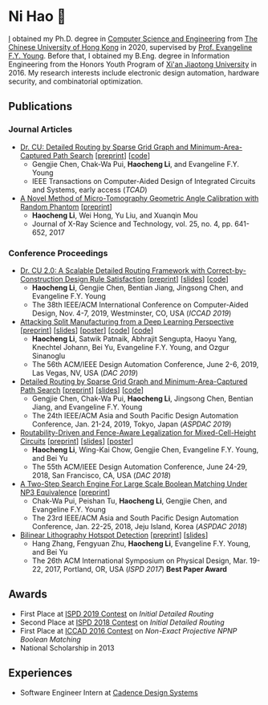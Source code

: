 # Ni Hao 👋

[I](/assets/docs/cv.pdf) obtained my Ph.D. degree in [Computer Science and Engineering](https://www.cse.cuhk.edu.hk) from
[The Chinese University of Hong Kong](http://www.cuhk.edu.hk) in 2020,
supervised by [Prof. Evangeline F.Y. Young](http://www.cse.cuhk.edu.hk/~fyyoung/).
Before that,
I obtained my B.Eng. degree in Information Engineering from the Honors Youth Program of
[Xi'an Jiaotong University](http://www.xjtu.edu.cn/) in 2016.
My research interests include electronic design automation, hardware security, and combinatorial optimization.

## Publications

### Journal Articles

* [Dr. CU: Detailed Routing by Sparse Grid Graph and Minimum-Area-Captured Path Search](https://doi.org/10.1109/TCAD.2019.2927542)
  [[preprint](/assets/docs/j2-tcad20-drcu.pdf)]
  [[code](https://github.com/cuhk-eda/dr-cu)]
  * Gengjie Chen, Chak-Wa Pui, **Haocheng Li**, and Evangeline F.Y. Young
  * IEEE Transactions on Computer-Aided Design of Integrated Circuits and Systems, early access (*TCAD*)
* [A Novel Method of Micro-Tomography Geometric Angle Calibration with Random Phantom](https://content.iospress.com/articles/journal-of-x-ray-science-and-technology/xst16178)
  [[preprint](/assets/docs/j1-xst17-cbct.pdf)]
  * **Haocheng Li**, Wei Hong, Yu Liu, and Xuanqin Mou
  * Journal of X-Ray Science and Technology, vol. 25, no. 4, pp. 641-652, 2017

### Conference Proceedings

* [Dr. CU 2.0: A Scalable Detailed Routing Framework with Correct-by-Construction Design Rule Satisfaction](https://doi.org/10.1109/ICCAD45719.2019.8942074)
  [[preprint](/assets/docs/c6-iccad19-drcu2.pdf)]
  [[slides](/assets/docs/c6-iccad19-drcu2-slides.pdf)]
  [[code](https://github.com/cuhk-eda/dr-cu)]
  * **Haocheng Li**, Gengjie Chen, Bentian Jiang, Jingsong Chen, and Evangeline F.Y. Young
  * The 38th IEEE/ACM International Conference on Computer-Aided Design, Nov. 4-7, 2019, Westminster, CO, USA (*ICCAD 2019*)
* [Attacking Split Manufacturing from a Deep Learning Perspective](https://doi.org/10.1145/3316781.3317780)
  [[preprint](/assets/docs/c5-dac19-attackspm.pdf)]
  [[slides](/assets/docs/c5-dac19-attackspm-slides.pdf)]
  [[poster](/assets/docs/c5-dac19-attackspm-poster.pdf)]
  [[code](https://github.com/cuhk-eda/split-extract)]
  [[code](https://github.com/cuhk-eda/split-attack)]
  * **Haocheng Li**, Satwik Patnaik, Abhrajit Sengupta, Haoyu Yang, Knechtel Johann, Bei Yu, Evangeline F.Y. Young,
    and Ozgur Sinanoglu 
  * The 56th ACM/IEEE Design Automation Conference, June 2-6, 2019, Las Vegas, NV, USA (*DAC 2019*)
* [Detailed Routing by Sparse Grid Graph and Minimum-Area-Captured Path Search](https://doi.org/10.1145/3287624.3287678)
  [[preprint](/assets/docs/c4-aspdac19-drcu.pdf)]
  [[slides](/assets/docs/c4-aspdac19-drcu-slides.pdf)]
  [[code](https://github.com/cuhk-eda/dr-cu)]
  * Gengjie Chen, Chak-Wa Pui, **Haocheng Li**, Jingsong Chen, Bentian Jiang, and Evangeline F.Y. Young
  * The 24th IEEE/ACM Asia and South Pacific Design Automation Conference, Jan. 21-24, 2019, Tokyo, Japan (*ASPDAC 2019*)
* [Routability-Driven and Fence-Aware Legalization for Mixed-Cell-Height Circuits](https://doi.org/10.1145/3195970.3196107)
  [[preprint](/assets/docs/c3-dac18-ripplelg.pdf)]
  [[slides](/assets/docs/c3-dac18-ripplelg-slides.pdf)]
  [[poster](/assets/docs/c3-dac18-ripplelg-poster.pdf)]
  * **Haocheng Li**, Wing-Kai Chow, Gengjie Chen, Evangeline F.Y. Young, and Bei Yu
  * The 55th ACM/IEEE Design Automation Conference, June 24-29, 2018, San Francisco, CA, USA (*DAC 2018*)
* [A Two-Step Search Engine For Large Scale Boolean Matching Under NP3 Equivalence](https://doi.org/10.1109/ASPDAC.2018.8297387)
  [[preprint](/assets/docs/c2-aspdac18-np3.pdf)]
  * Chak-Wa Pui, Peishan Tu, **Haocheng Li**, Gengjie Chen, and Evangeline F.Y. Young
  * The 23rd IEEE/ACM Asia and South Pacific Design Automation Conference, Jan. 22-25, 2018, Jeju Island, Korea
    (*ASPDAC 2018*)
* [Bilinear Lithography Hotspot Detection](http://dx.doi.org/10.1145/3036669.3036673)
  [[preprint](/assets/docs/c1-ispd17-hsd.pdf)]
  [[slides](/assets/docs/c1-ispd17-hsd-slides.pdf)]
  * Hang Zhang, Fengyuan Zhu, **Haocheng Li**, Evangeline F.Y. Young, and Bei Yu
  * The 26th ACM International Symposium on Physical Design, Mar. 19-22, 2017, Portland, OR, USA (*ISPD 2017*)
    **Best Paper Award**

## Awards
* First Place at [ISPD 2019 Contest](http://www.ispd.cc/contests/19) on *Initial Detailed Routing*
* Second Place at [ISPD 2018 Contest](http://www.ispd.cc/contests/18) on *Initial Detailed Routing*
* First Place at [ICCAD 2016 Contest](http://cad-contest-2016.el.cycu.edu.tw/CAD-contest-at-ICCAD2016) on *Non-Exact Projective NPNP Boolean Matching*
* National Scholarship in 2013

## Experiences
* Software Engineer Intern at [Cadence Design Systems](https://www.cadence.com)

